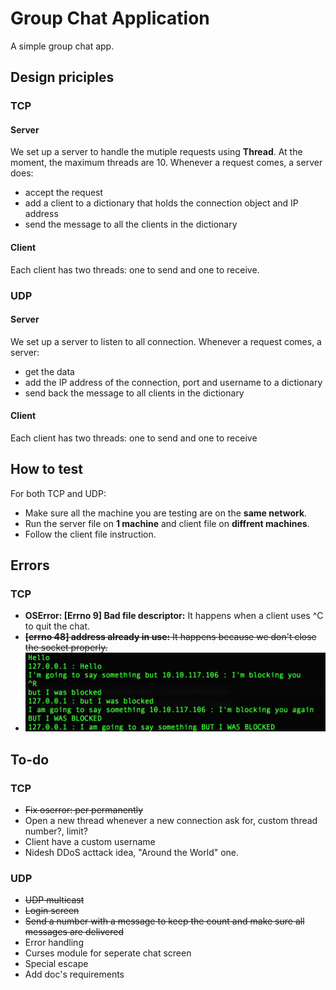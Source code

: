 # Group Chat Application

A simple group chat app.

## Design priciples
### TCP
#### Server
We set up a server to handle the mutiple requests using **Thread**. At the moment, the maximum threads are 10.
Whenever a request comes, a server does:
- accept the request
- add a client to a dictionary that holds the connection object and IP address
- send the message to all the clients in the dictionary

#### Client
Each client has two threads: one to send and one to receive.

### UDP
#### Server
We set up a server to listen to all connection.
Whenever a request comes, a server:
- get the data
- add the IP address of the connection, port and username to a dictionary
- send back the message to all clients in the dictionary


#### Client
Each client has two threads: one to send and one to receive

## How to test
For both TCP and UDP:
- Make sure all the machine you are testing are on the **same network**.
- Run the server file on **1 machine** and client file on **diffrent machines**.
- Follow the client file instruction.

## Errors
### TCP
- **OSError: [Errno 9] Bad file descriptor:** It happens when a client uses ^C to quit the chat.
- ~~**[errno 48] address already in use:** It happens because we don't close the socket properly.~~
- ![I was blocked](images/i_was_blocked.png)

## To-do
### TCP
- ~~Fix oserror: per permanently~~
- Open a new thread whenever a new connection ask for, custom thread number?, limit?
- Client have a custom username
- Nidesh DDoS acttack idea, "Around the World" one.

### UDP
- ~~UDP multicast~~
- ~~Login screen~~
- ~~Send a number with a message to keep the count and make sure all messages are delivered~~
- Error handling
- Curses module for seperate chat screen
- Special escape
- Add doc's requirements


